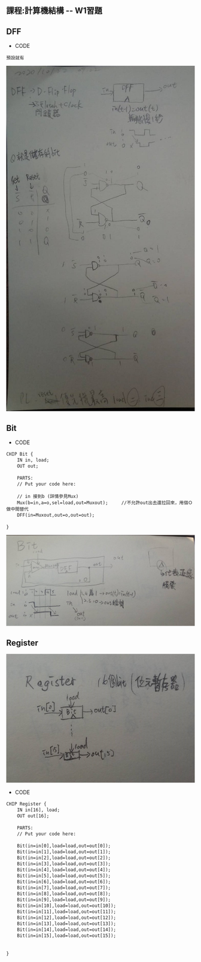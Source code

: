## 課程:計算機結構 -- W1習題

## DFF
* CODE
<pre><code>預設就有</code></pre>
![image](https://github.com/AIONLin/co109a/blob/master/Pics/WeeK6_Register/DFF.jpg)

## Bit
* CODE
<pre><code>CHIP Bit {
    IN in, load;
    OUT out;

    PARTS:
    // Put your code here:

    // in 接到b (詳情參見Mux)
    Mux(b=in,a=o,sel=load,out=Muxout);     //不允許out出去還拉回來，用個Ｏ做中間替代
    DFF(in=Muxout,out=o,out=out);

}</code></pre>
![image](https://github.com/AIONLin/co109a/blob/master/Pics/WeeK6_Register/Bit.jpg)



## Register
![image](https://github.com/AIONLin/co109a/blob/master/Pics/WeeK6_Register/Register.jpg)

* CODE
<pre><code>CHIP Register {
    IN in[16], load;
    OUT out[16];

    PARTS:
    // Put your code here:

    Bit(in=in[0],load=load,out=out[0]);
    Bit(in=in[1],load=load,out=out[1]);
    Bit(in=in[2],load=load,out=out[2]);
    Bit(in=in[3],load=load,out=out[3]);
    Bit(in=in[4],load=load,out=out[4]);
    Bit(in=in[5],load=load,out=out[5]);
    Bit(in=in[6],load=load,out=out[6]);
    Bit(in=in[7],load=load,out=out[7]);
    Bit(in=in[8],load=load,out=out[8]);
    Bit(in=in[9],load=load,out=out[9]);
    Bit(in=in[10],load=load,out=out[10]);
    Bit(in=in[11],load=load,out=out[11]);
    Bit(in=in[12],load=load,out=out[12]);
    Bit(in=in[13],load=load,out=out[13]);
    Bit(in=in[14],load=load,out=out[14]);
    Bit(in=in[15],load=load,out=out[15]);
    

}</code></pre>

